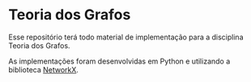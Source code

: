 # Teoria dos Grafos 

Esse repositório terá todo material de implementação para a disciplina Teoria dos Grafos. 

As implementações foram desenvolvidas em Python e utilizando a biblioteca [NetworkX](https://networkx.org/).
